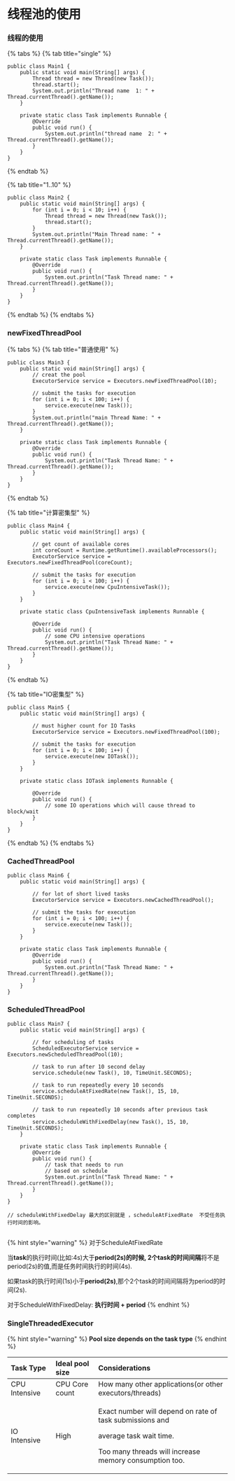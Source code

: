 # 线程池的使用

### 线程的使用

{% tabs %}
{% tab title="single" %}
```text
public class Main1 {
    public static void main(String[] args) {
        Thread thread = new Thread(new Task());
        thread.start();
        System.out.println("Thread name  1: " + Thread.currentThread().getName());
    }

    private static class Task implements Runnable {
        @Override
        public void run() {
            System.out.println("thread name  2: " + Thread.currentThread().getName());
        }
    }
}
```
{% endtab %}

{% tab title="1..10" %}
```text
public class Main2 {
    public static void main(String[] args) {
        for (int i = 0; i < 10; i++) {
            Thread thread = new Thread(new Task());
            thread.start();
        }
        System.out.println("Main Thread name: " + Thread.currentThread().getName());
    }

    private static class Task implements Runnable {
        @Override
        public void run() {
            System.out.println("Task Thread name: " + Thread.currentThread().getName());
        }
    }
}
```
{% endtab %}
{% endtabs %}

### newFixedThreadPool

{% tabs %}
{% tab title="普通使用" %}
```text
public class Main3 {
    public static void main(String[] args) {
        // creat the pool
        ExecutorService service = Executors.newFixedThreadPool(10);

        // submit the tasks for execution
        for (int i = 0; i < 100; i++) {
            service.execute(new Task());
        }
        System.out.println("main Thread Name: " + Thread.currentThread().getName());
    }

    private static class Task implements Runnable {
        @Override
        public void run() {
            System.out.println("Task Thread Name: " + Thread.currentThread().getName());
        }
    }
}
```
{% endtab %}

{% tab title="计算密集型" %}
```text
public class Main4 {
    public static void main(String[] args) {

        // get count of available cores
        int coreCount = Runtime.getRuntime().availableProcessors();
        ExecutorService service = Executors.newFixedThreadPool(coreCount);

        // submit the tasks for execution
        for (int i = 0; i < 100; i++) {
            service.execute(new CpuIntensiveTask());
        }
    }

    private static class CpuIntensiveTask implements Runnable {

        @Override
        public void run() {
            // some CPU intensive operations
            System.out.println("Task Thread Name: " + Thread.currentThread().getName());
        }
    }
}
```
{% endtab %}

{% tab title="IO密集型" %}
```
public class Main5 {
    public static void main(String[] args) {
        
        // must higher count for IO Tasks
        ExecutorService service = Executors.newFixedThreadPool(100);
        
        // submit the tasks for execution
        for (int i = 0; i < 100; i++) {
            service.execute(new IOTask());
        }
    }

    private static class IOTask implements Runnable {

        @Override
        public void run() {
            // some IO operations which will cause thread to block/wait
        }
    }
}

```
{% endtab %}
{% endtabs %}

### CachedThreadPool

```text
public class Main6 {
    public static void main(String[] args) {

        // for lot of short lived tasks
        ExecutorService service = Executors.newCachedThreadPool();

        // submit the tasks for execution
        for (int i = 0; i < 100; i++) {
            service.execute(new Task());
        }
    }

    private static class Task implements Runnable {
        @Override
        public void run() {
            System.out.println("Task Thread Name: " + Thread.currentThread().getName());
        }
    }
}

```

### ScheduledThreadPool

```text
public class Main7 {
    public static void main(String[] args) {

        // for scheduling of tasks
        ScheduledExecutorService service = Executors.newScheduledThreadPool(10);

        // task to run after 10 second delay
        service.schedule(new Task(), 10, TimeUnit.SECONDS);

        // task to run repeatedly every 10 seconds
        service.scheduleAtFixedRate(new Task(), 15, 10, TimeUnit.SECONDS);

        // task to run repeatedly 10 seconds after previous task completes
        service.scheduleWithFixedDelay(new Task(), 15, 10, TimeUnit.SECONDS);
    }

    private static class Task implements Runnable {
        @Override
        public void run() {
            // task that needs to run
            // based on schedule
            System.out.println("Task Thread Name: " + Thread.currentThread().getName());
        }
    }
}

// scheduleWithFixedDelay 最大的区别就是 ，scheduleAtFixedRate  不受任务执行时间的影响。


```

{% hint style="warning" %}
对于ScheduleAtFixedRate

当**task**的执行时间\(比如:4s\)大于**period\(2s\)**的时候, 2个task的**时间间隔**将不是period\(2s\)的值,而是任务时间执行的时间\(4s\).

如果task的执行时间\(1s\)小于**period\(2s\)**,那个2个task的时间间隔将为period的时间\(2s\).

对于ScheduleWithFixedDelay: **执行时间 + period**
{% endhint %}

### SingleThreadedExecutor

{% hint style="warning" %}
**Pool size depends on the task type**
{% endhint %}

<table>
  <thead>
    <tr>
      <th style="text-align:left"><b>Task Type</b>
      </th>
      <th style="text-align:left">Ideal pool size</th>
      <th style="text-align:left">Considerations</th>
    </tr>
  </thead>
  <tbody>
    <tr>
      <td style="text-align:left">CPU Intensive</td>
      <td style="text-align:left">CPU Core count</td>
      <td style="text-align:left">How many other applications(or other executors/threads)</td>
    </tr>
    <tr>
      <td style="text-align:left">IO Intensive</td>
      <td style="text-align:left">High</td>
      <td style="text-align:left">
        <p>Exact number will depend on rate of task submissions and</p>
        <p>average task wait time.</p>
        <p></p>
        <p>Too many threads will increase memory consumption too.</p>
      </td>
    </tr>
  </tbody>
</table>






